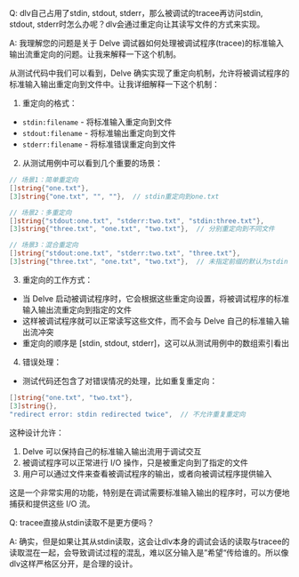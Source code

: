 Q: dlv自己占用了stdin, stdout, stderr，那么被调试的tracee再访问stdin, stdout, stderr时怎么办呢？dlv会通过重定向让其读写文件的方式来实现。

A: 我理解您的问题是关于 Delve 调试器如何处理被调试程序(tracee)的标准输入输出流重定向的问题。让我来解释一下这个机制。

从测试代码中我们可以看到，Delve 确实实现了重定向机制，允许将被调试程序的标准输入输出重定向到文件中。让我详细解释一下这个机制：

1. 重定向的格式：
- `stdin:filename` - 将标准输入重定向到文件
- `stdout:filename` - 将标准输出重定向到文件
- `stderr:filename` - 将标准错误重定向到文件

2. 从测试用例中可以看到几个重要的场景：
```go
// 场景1：简单重定向
[]string{"one.txt"},
[3]string{"one.txt", "", ""},  // stdin重定向到one.txt

// 场景2：多重定向
[]string{"stdout:one.txt", "stderr:two.txt", "stdin:three.txt"},
[3]string{"three.txt", "one.txt", "two.txt"},  // 分别重定向到不同文件

// 场景3：混合重定向
[]string{"stdout:one.txt", "stderr:two.txt", "three.txt"},
[3]string{"three.txt", "one.txt", "two.txt"},  // 未指定前缀的默认为stdin
```

3. 重定向的工作方式：
- 当 Delve 启动被调试程序时，它会根据这些重定向设置，将被调试程序的标准输入输出流重定向到指定的文件
- 这样被调试程序就可以正常读写这些文件，而不会与 Delve 自己的标准输入输出流冲突
- 重定向的顺序是 [stdin, stdout, stderr]，这可以从测试用例中的数组索引看出

4. 错误处理：
- 测试代码还包含了对错误情况的处理，比如重复重定向：
```go
[]string{"one.txt", "two.txt"},
[3]string{},
"redirect error: stdin redirected twice",  // 不允许重复重定向
```

这种设计允许：
1. Delve 可以保持自己的标准输入输出流用于调试交互
2. 被调试程序可以正常进行 I/O 操作，只是被重定向到了指定的文件
3. 用户可以通过文件来查看被调试程序的输出，或者向被调试程序提供输入

这是一个非常实用的功能，特别是在调试需要标准输入输出的程序时，可以方便地捕获和提供这些 I/O 流。

Q: tracee直接从stdin读取不是更方便吗？

A: 确实，但是如果让其从stdin读取，这会让dlv本身的调试会话的读取与tracee的读取混在一起，会导致调试过程的混乱，难以区分输入是”希望“传给谁的。所以像dlv这样严格区分开，是合理的设计。
